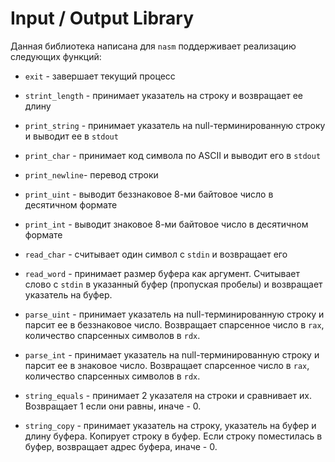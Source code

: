
# Input / Output Library

Данная библиотека написана для `nasm` поддерживает реализацию следующих функций:

- `exit` - завершает текущий процесс
- `strint_length` - принимает указатель на строку и возвращает ее длину
- `print_string` - принимает указатель на null-терминированную строку и выводит ее в `stdout`
- `print_char` - принимает код символа по ASCII и выводит его в `stdout`
- `print_newline`- перевод строки
- `print_uint` - выводит беззнаковое 8-ми байтовое число в десятичном формате
- `print_int` - выводит знаковое 8-ми байтовое число в десятичном формате
- `read_char` - считывает один символ с `stdin` и возвращает его
- `read_word` - принимает размер буфера как аргумент. Считывает слово с `stdin` в указанный буфер (пропуская пробелы) и возвращает указатель на буфер.
- `parse_uint` - принимает указатель на null-терминированную строку и парсит ее в беззнаковое число. Возвращает спарсенное число в `rax`, количество спарсенных символов в `rdx`.
- `parse_int` - принимает указатель на null-терминированную строку и парсит ее в знаковое число. Возвращает спарсенное число в `rax`, количество спарсенных символов в `rdx`.
- `string_equals` - принимает 2 указателя на строки и сравнивает их. Возвращает 1 если они равны, иначе - 0.

- `string_copy` - принимает указатель на строку, указатель на буфер и длину буфера. Копирует строку в буфер. Если строку поместилась в буфер, возвращает адрес буфера, иначе - 0.
